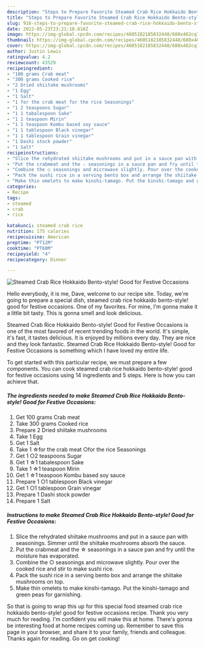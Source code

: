 ```yaml
---
description: "Steps to Prepare Favorite Steamed Crab Rice Hokkaido Bento-style! Good for Festive Occasions"
title: "Steps to Prepare Favorite Steamed Crab Rice Hokkaido Bento-style! Good for Festive Occasions"
slug: 916-steps-to-prepare-favorite-steamed-crab-rice-hokkaido-bento-style-good-for-festive-occasions
date: 2022-05-23T23:21:18.616Z
image: https://img-global.cpcdn.com/recipes/4605182185832448/680x482cq70/steamed-crab-rice-hokkaido-bento-style-good-for-festive-occasions-recipe-main-photo.jpg
thumbnail: https://img-global.cpcdn.com/recipes/4605182185832448/680x482cq70/steamed-crab-rice-hokkaido-bento-style-good-for-festive-occasions-recipe-main-photo.jpg
cover: https://img-global.cpcdn.com/recipes/4605182185832448/680x482cq70/steamed-crab-rice-hokkaido-bento-style-good-for-festive-occasions-recipe-main-photo.jpg
author: Justin Lewis
ratingvalue: 4.2
reviewcount: 43529
recipeingredient:
- "100 grams Crab meat"
- "300 grams Cooked rice"
- "2 Dried shiitake mushrooms"
- "1 Egg"
- "1 Salt"
- "1 for the crab meat for the rice Seasonings"
- "1 2 teaspoons Sugar"
- "1 1 tabalespoon Sake"
- "1 1 teaspoon Mirin"
- "1 1 teaspoon Kombu based soy sauce"
- "1 1 tablespoon Black vinegar"
- "1 1 tablespoon Grain vinegar"
- "1 Dashi stock powder"
- "1 Salt"
recipeinstructions:
- "Slice the rehydrated shiitake mushrooms and put in a sauce pan with seasonings. Simmer until the shiitake mushrooms absorb the sauce."
- "Put the crabmeat and the ☆ seasonings in a sauce pan and fry until the moisture has evaporated."
- "Combine the ○ seasonings and microwave slightly. Pour over the cooked rice and stir to make sushi rice."
- "Pack the sushi rice in a serving bento box and arrange the shiitake mushrooms on top."
- "Make thin omelets to make kinshi-tamago. Put the kinshi-tamago and green peas for garnishing."
categories:
- Recipe
tags:
- steamed
- crab
- rice

katakunci: steamed crab rice 
nutrition: 175 calories
recipecuisine: American
preptime: "PT12M"
cooktime: "PT60M"
recipeyield: "4"
recipecategory: Dinner

---
```



![Steamed Crab Rice Hokkaido Bento-style! Good for Festive Occasions](https://img-global.cpcdn.com/recipes/4605182185832448/680x482cq70/steamed-crab-rice-hokkaido-bento-style-good-for-festive-occasions-recipe-main-photo.jpg)

Hello everybody, it is me, Dave, welcome to our recipe site. Today, we're going to prepare a special dish, steamed crab rice hokkaido bento-style! good for festive occasions. One of my favorites. For mine, I'm gonna make it a little bit tasty. This is gonna smell and look delicious.



Steamed Crab Rice Hokkaido Bento-style! Good for Festive Occasions is one of the most favored of recent trending foods in the world. It's simple, it's fast, it tastes delicious. It is enjoyed by millions every day. They are nice and they look fantastic. Steamed Crab Rice Hokkaido Bento-style! Good for Festive Occasions is something which I have loved my entire life.


To get started with this particular recipe, we must prepare a few components. You can cook steamed crab rice hokkaido bento-style! good for festive occasions using 14 ingredients and 5 steps. Here is how you can achieve that.

<!--inarticleads1-->

##### The ingredients needed to make Steamed Crab Rice Hokkaido Bento-style! Good for Festive Occasions:

1. Get 100 grams Crab meat
1. Take 300 grams Cooked rice
1. Prepare 2 Dried shiitake mushrooms
1. Take 1 Egg
1. Get 1 Salt
1. Take 1 ☆for the crab meat ○for the rice Seasonings
1. Get 1 ○2 teaspoons Sugar
1. Get 1 ☆1 tabalespoon Sake
1. Take 1 ☆1 teaspoon Mirin
1. Get 1 ☆1 teaspoon Kombu based soy sauce
1. Prepare 1 ○1 tablespoon Black vinegar
1. Get 1 ○1 tablespoon Grain vinegar
1. Prepare 1 Dashi stock powder
1. Prepare 1 Salt




<!--inarticleads2-->

##### Instructions to make Steamed Crab Rice Hokkaido Bento-style! Good for Festive Occasions:

1. Slice the rehydrated shiitake mushrooms and put in a sauce pan with seasonings. Simmer until the shiitake mushrooms absorb the sauce.
1. Put the crabmeat and the ☆ seasonings in a sauce pan and fry until the moisture has evaporated.
1. Combine the ○ seasonings and microwave slightly. Pour over the cooked rice and stir to make sushi rice.
1. Pack the sushi rice in a serving bento box and arrange the shiitake mushrooms on top.
1. Make thin omelets to make kinshi-tamago. Put the kinshi-tamago and green peas for garnishing.




So that is going to wrap this up for this special food steamed crab rice hokkaido bento-style! good for festive occasions recipe. Thank you very much for reading. I'm confident you will make this at home. There's gonna be interesting food at home recipes coming up. Remember to save this page in your browser, and share it to your family, friends and colleague. Thanks again for reading. Go on get cooking!
